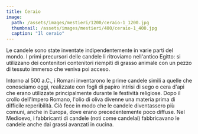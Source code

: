 ```yaml
---
title: Ceraio
image: 
  path: /assets/images/mestieri/1200/ceraio-1_1200.jpg
  thumbnail: /assets/images/mestieri/400/ceraio-1_400.jpg
  caption: "Il ceraio"
---
```



Le candele sono state inventate indipendentemente in varie parti del mondo. I primi precursori delle candele li ritroviamo nell'antico Egitto: si utilizzano dei contenitori contenitori riempiti di grasso animale con un pezzo di tessuto immerso che veniva poi acceso.

<!-- more -->

Intorno al 500 a.C., i Romani inventarono le prime candele simili a quelle che conosciamo oggi, realizzate con fogli di papiro intrisi di sego o cera d'api che erano utilizzate principalmente durante le festività religiose. Dopo il crollo dell'Impero Romano, l'olio di oliva divenne una materia prima di difficile reperibilità. Ciò fece in modo che le candele diventassero più comuni, anche in Europa, dove erano precedentemente poco diffuse. Nel Medioevo, i fabbricanti di candele (noti come candelai) fabbricavano le candele anche dai grassi avanzati in cucina.

